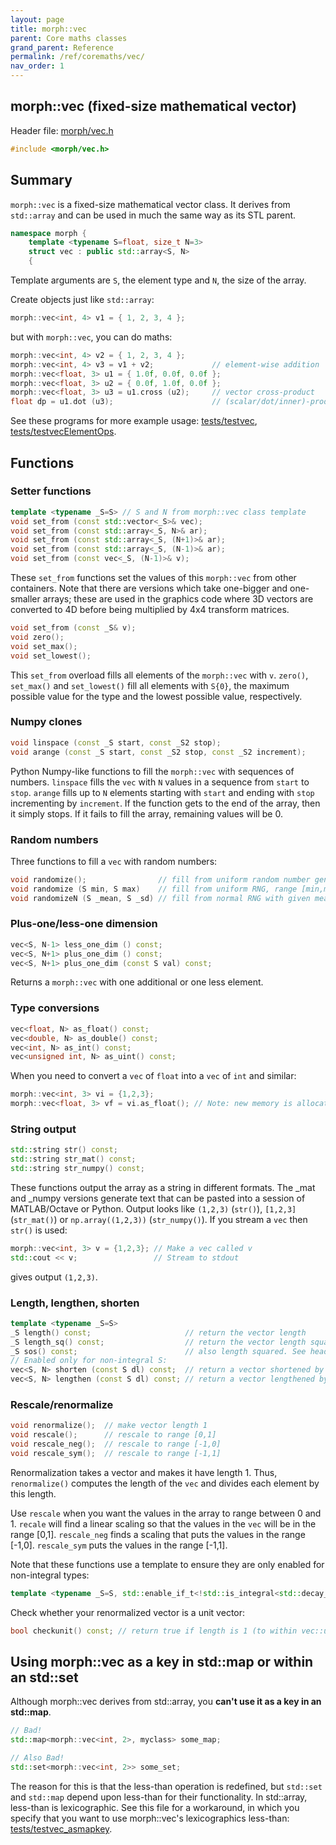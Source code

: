 ```yaml
---
layout: page
title: morph::vec
parent: Core maths classes
grand_parent: Reference
permalink: /ref/coremaths/vec/
nav_order: 1
---
```

## morph::vec (fixed-size mathematical vector)

Header file: [morph/vec.h](https://github.com/ABRG-Models/morphologica/blob/main/morph/vec.h)
```c++
#include <morph/vec.h>
```

## Summary

`morph::vec` is a fixed-size mathematical vector class. It derives from
`std::array` and can be used in much the same way as its STL parent.

```c++
namespace morph {
    template <typename S=float, size_t N=3>
    struct vec : public std::array<S, N>
    {
```

Template arguments are `S`, the element type and `N`, the size of the array.

Create objects just like `std::array`:

```c++
morph::vec<int, 4> v1 = { 1, 2, 3, 4 };
```
but with `morph::vec`, you can do maths:

```c++
morph::vec<int, 4> v2 = { 1, 2, 3, 4 };
morph::vec<int, 4> v3 = v1 + v2;             // element-wise addition
morph::vec<float, 3> u1 = { 1.0f, 0.0f, 0.0f };
morph::vec<float, 3> u2 = { 0.0f, 1.0f, 0.0f };
morph::vec<float, 3> u3 = u1.cross (u2);     // vector cross-product
float dp = u1.dot (u3);                      // (scalar/dot/inner)-product
```

See these programs for more example usage: [tests/testvec](https://github.com/ABRG-Models/morphologica/blob/main/tests/testvec.cpp), [tests/testvecElementOps](https://github.com/ABRG-Models/morphologica/blob/main/tests/testvecElementOps.cpp).

## Functions

### Setter functions
```c++
template <typename _S=S> // S and N from morph::vec class template
void set_from (const std::vector<_S>& vec);
void set_from (const std::array<_S, N>& ar);
void set_from (const std::array<_S, (N+1)>& ar);
void set_from (const std::array<_S, (N-1)>& ar);
void set_from (const vec<_S, (N-1)>& v);
```

These `set_from` functions set the values of this `morph::vec` from
other containers. Note that there are versions which take one-bigger
and one-smaller arrays; these are used in the graphics code where 3D
vectors are converted to 4D before being multiplied by 4x4 transform
matrices.

```c++
void set_from (const _S& v);
void zero();
void set_max();
void set_lowest();
```
This `set_from` overload fills all elements of the `morph::vec` with `v`. `zero()`, `set_max()` and `set_lowest()` fill all elements with `S{0}`, the maximum possible value for the type and the lowest possible value, respectively.

### Numpy clones

```c++
void linspace (const _S start, const _S2 stop);
void arange (const _S start, const _S2 stop, const _S2 increment);
```

Python Numpy-like functions to fill the `morph::vec` with sequences of
numbers.  `linspace` fills the `vec` with `N` values in a sequence
from `start` to `stop`. `arange` fills up to `N` elements starting
with `start` and ending with `stop` incrementing by `increment`. If
the function gets to the end of the array, then it simply stops. If it
fails to fill the array, remaining values will be 0.

### Random numbers

Three functions to fill a `vec` with random numbers:
```c++
void randomize();                // fill from uniform random number generator, range [0,1).
void randomize (S min, S max)    // fill from uniform RNG, range [min,max).
void randomizeN (S _mean, S _sd) // fill from normal RNG with given mean and std. deviation.
```

### Plus-one/less-one dimension

```c++
vec<S, N-1> less_one_dim () const;
vec<S, N+1> plus_one_dim () const;
vec<S, N+1> plus_one_dim (const S val) const;
```
Returns a `morph::vec` with one additional or one less element.

### Type conversions

```c++
vec<float, N> as_float() const;
vec<double, N> as_double() const;
vec<int, N> as_int() const;
vec<unsigned int, N> as_uint() const;
```
When you need to convert a `vec` of `float` into a `vec` of `int` and similar:

```c++
morph::vec<int, 3> vi = {1,2,3};
morph::vec<float, 3> vf = vi.as_float(); // Note: new memory is allocated for the new object

```

### String output

```c++
std::string str() const;
std::string str_mat() const;
std::string str_numpy() const;
```
These functions output the array as a string in different formats. The _mat and _numpy versions generate text that can be pasted into a session of MATLAB/Octave or Python. Output looks like `(1,2,3)` (`str()`), `[1,2,3]` (`str_mat()`) or `np.array((1,2,3))` (`str_numpy()`). If you stream a `vec` then `str()` is used:
```c++
morph::vec<int, 3> v = {1,2,3}; // Make a vec called v
std::cout << v;                 // Stream to stdout
```
gives output `(1,2,3)`.

### Length, lengthen, shorten

```c++
template <typename _S=S>
_S length() const;                     // return the vector length
_S length_sq() const;                  // return the vector length squared
_S sos() const;                        // also length squared. See header for difference
// Enabled only for non-integral S:
vec<S, N> shorten (const S dl) const;  // return a vector shortened by length dl
vec<S, N> lengthen (const S dl) const; // return a vector lengthened by length dl
```

### Rescale/renormalize

```c++
void renormalize();  // make vector length 1
void rescale();      // rescale to range [0,1]
void rescale_neg();  // rescale to range [-1,0]
void rescale_sym();  // rescale to range [-1,1]
```
Renormalization takes a vector and makes it have length 1. Thus,
`renormalize()` computes the length of the `vec` and divides each element by this length.

Use `rescale` when you want the values in the array to range between 0
and 1. `recale` will find a linear scaling so that the values in the
`vec` will be in the range [0,1]. `rescale_neg` finds a scaling that
puts the values in the range [-1,0]. `rescale_sym` puts the values in
the range [-1,1].

Note that these functions use a template to ensure they are only enabled for non-integral types:
```c++
template <typename _S=S, std::enable_if_t<!std::is_integral<std::decay_t<_S>>::value, int> = 0 >
```

Check whether your renormalized vector is a unit vector:

```c++
bool checkunit() const; // return true if length is 1 (to within vec::unitThresh = 0.001)
```







## Using morph::vec as a key in std::map or within an std::set

Although morph::vec derives from std::array, you **can't use it as a key in an std::map**.

```c++
// Bad!
std::map<morph::vec<int, 2>, myclass> some_map;

// Also Bad!
std::set<morph::vec<int, 2>> some_set;
```

The reason for this is that the less-than operation is redefined, but `std::set` and `std::map` depend upon less-than for their functionality. In std::array, less-than is lexicographic. See this file for a workaround, in which you specify that you want to use morph::vec's lexicographics less-than: [tests/testvec_asmapkey](https://github.com/ABRG-Models/morphologica/blob/main/tests/testvec_asmapkey.cpp).
